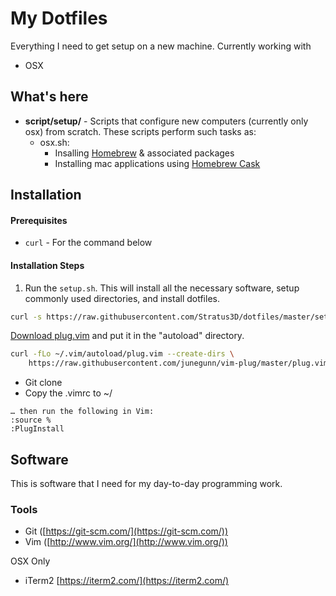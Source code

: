My Dotfiles
===========

Everything I need to get setup on a new machine. Currently working with

* OSX

## What's here

* **script/setup/** - Scripts that configure new computers (currently only osx) from scratch.
  These scripts perform such tasks as:
    * osx.sh:
        * Insalling [Homebrew][1] & associated packages
        * Installing mac applications using [Homebrew Cask][2]


## Installation

#### Prerequisites

* `curl` - For the command below

#### Installation Steps
1. Run the `setup.sh`. This will install all the necessary software, setup
   commonly used directories, and install dotfiles.

```sh
curl -s https://raw.githubusercontent.com/Stratus3D/dotfiles/master/setup.sh | bash 2>&1 | tee ~/setup.log
```


[Download
plug.vim](https://raw.githubusercontent.com/junegunn/vim-plug/master/plug.vim)
and put it in the "autoload" directory.

```sh
curl -fLo ~/.vim/autoload/plug.vim --create-dirs \
    https://raw.githubusercontent.com/junegunn/vim-plug/master/plug.vim
```

* Git clone
* Copy the .vimrc to ~/

```
… then run the following in Vim:
:source %
:PlugInstall
```

## Software

This is software that I need for my day-to-day programming work.

### Tools

* Git ([https://git-scm.com/](https://git-scm.com/))
* Vim ([http://www.vim.org/](http://www.vim.org/))

OSX Only

* iTerm2 [https://iterm2.com/](https://iterm2.com/)

[1]: http://brew.sh
[2]: http://caskroom.io
